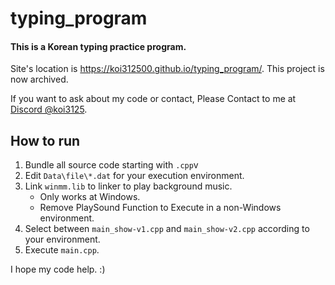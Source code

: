 # typing_program
#### This is a Korean typing practice program.

Site's location is https://koi312500.github.io/typing_program/.
This project is now archived.

If you want to ask about my code or contact, Please Contact to me at [Discord @koi3125](https://discord.com/users/753625063357546556).

## How to run
1. Bundle all source code starting with `.cpp`v
2. Edit `Data\file\*.dat` for your execution environment.
3. Link `winmm.lib` to linker to play background music.
    - Only works at Windows.
    - Remove PlaySound Function to Execute in a non-Windows environment.
4. Select between `main_show-v1.cpp` and `main_show-v2.cpp` according to your environment.
5. Execute `main.cpp`. 

I hope my code help. :)